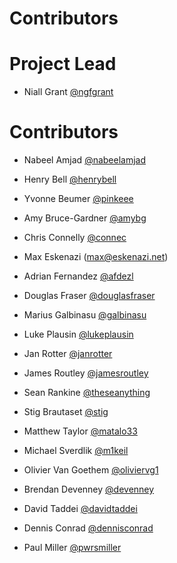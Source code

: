 # Contributors

# Project Lead

- Niall Grant [@ngfgrant](https://github.com/ngfgrant)

# Contributors

- Nabeel Amjad [@nabeelamjad](https://github.com/nabeelamjad)

- Henry Bell [@henrybell](https://github.com/henrybell)

- Yvonne Beumer [@pinkeee](https://github.com/pinkeee)

- Amy Bruce-Gardner [@amybg](https://github.com/amybg)

- Chris Connelly [@connec](https://github.com/connec)

- Max Eskenazi (max@eskenazi.net)

- Adrian Fernandez [@afdezl](https://github.com/afdezl)

- Douglas Fraser [@douglasfraser](https://github.com/douglasfraser)

- Marius Galbinasu [@galbinasu](https://github.com/galbinasu)

- Luke Plausin [@lukeplausin](https://github.com/lukeplausin)

- Jan Rotter [@janrotter](https://github.com/janrotter)

- James Routley [@jamesroutley](https://github.com/jamesroutley)

- Sean Rankine [@theseanything](https://github.com/theseanything)

- Stig Brautaset [@stig](https://github.com/stig)

- Matthew Taylor [@matalo33](https://github.com/matalo33)

- Michael Sverdlik [@m1keil](https://github.com/m1keil)

- Olivier Van Goethem [@oliviervg1](https://github.com/oliviervg1)

- Brendan Devenney [@devenney](https://github.com/devenney)

- David Taddei [@davidtaddei](https://github.com/davidtaddei)

- Dennis Conrad [@dennisconrad](https://github.com/dennisconrad)

- Paul Miller [@pwrsmiller](https://github.com/pwrmiller)
